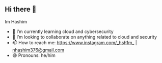 ## Hi there 👋
Im Hashim 

- 🌱 I’m currently learning cloud and cybersecurity
- 👯 I’m looking to collaborate on anything related to cloud and security
- 📫 How to reach me: https://www.instagram.com/_hsh1m_ | nhashim376@gmail.com
- 😄 Pronouns: he/him
